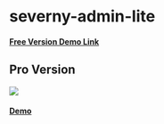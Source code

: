 # severny-admin-lite

<h4><a href="https://wrappixel.com/demos/free-admin-templates/severny-admin-lite/html/index.html">Free Version Demo Link</a></h4>

## Pro Version

<a href="https://www.wrappixel.com/templates/severny-admin-template/"><img src="https://www.wrappixel.com/wp-content/uploads/edd/2019/07/severny-bootstrap-admin-template.jpg"/></a><br/>

<h4><a href="https://www.wrappixel.com/demos/admin-templates/severny/src/html/menu-sidebar/index.html">Demo</a></h4>
